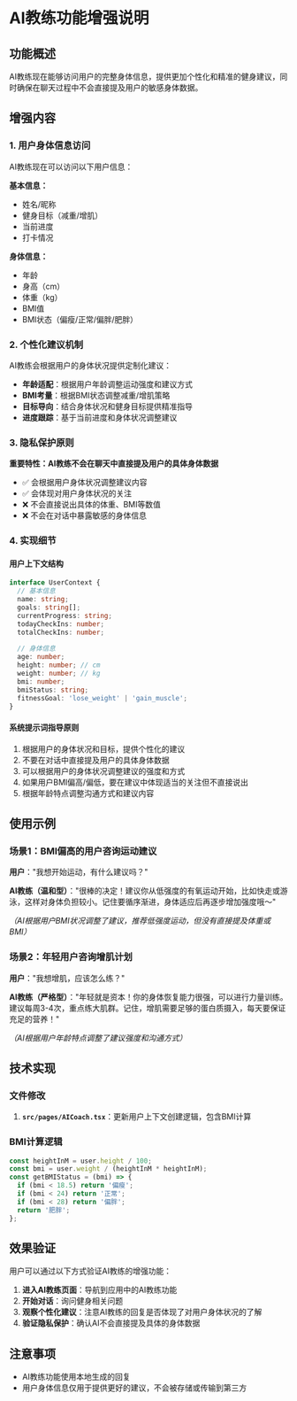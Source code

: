 # AI教练功能增强说明

## 功能概述

AI教练现在能够访问用户的完整身体信息，提供更加个性化和精准的健身建议，同时确保在聊天过程中不会直接提及用户的敏感身体数据。

## 增强内容

### 1. 用户身体信息访问

AI教练现在可以访问以下用户信息：

**基本信息：**
- 姓名/昵称
- 健身目标（减重/增肌）
- 当前进度
- 打卡情况

**身体信息：**
- 年龄
- 身高（cm）
- 体重（kg）
- BMI值
- BMI状态（偏瘦/正常/偏胖/肥胖）

### 2. 个性化建议机制

AI教练会根据用户的身体状况提供定制化建议：

- **年龄适配**：根据用户年龄调整运动强度和建议方式
- **BMI考量**：根据BMI状态调整减重/增肌策略
- **目标导向**：结合身体状况和健身目标提供精准指导
- **进度跟踪**：基于当前进度和身体状况调整建议

### 3. 隐私保护原则

**重要特性：AI教练不会在聊天中直接提及用户的具体身体数据**

- ✅ 会根据用户身体状况调整建议内容
- ✅ 会体现对用户身体状况的关注
- ❌ 不会直接说出具体的体重、BMI等数值
- ❌ 不会在对话中暴露敏感的身体信息

### 4. 实现细节

#### 用户上下文结构
```typescript
interface UserContext {
  // 基本信息
  name: string;
  goals: string[];
  currentProgress: string;
  todayCheckIns: number;
  totalCheckIns: number;
  
  // 身体信息
  age: number;
  height: number; // cm
  weight: number; // kg
  bmi: number;
  bmiStatus: string;
  fitnessGoal: 'lose_weight' | 'gain_muscle';
}
```

#### 系统提示词指导原则
1. 根据用户的身体状况和目标，提供个性化的建议
2. 不要在对话中直接提及用户的具体身体数据
3. 可以根据用户的身体状况调整建议的强度和方式
4. 如果用户BMI偏高/偏低，要在建议中体现适当的关注但不直接说出
5. 根据年龄特点调整沟通方式和建议内容

## 使用示例

### 场景1：BMI偏高的用户咨询运动建议
**用户**："我想开始运动，有什么建议吗？"

**AI教练（温和型）**："很棒的决定！建议你从低强度的有氧运动开始，比如快走或游泳，这样对身体负担较小。记住要循序渐进，身体适应后再逐步增加强度哦～"

*（AI根据用户BMI状况调整了建议，推荐低强度运动，但没有直接提及体重或BMI）*

### 场景2：年轻用户咨询增肌计划
**用户**："我想增肌，应该怎么练？"

**AI教练（严格型）**："年轻就是资本！你的身体恢复能力很强，可以进行力量训练。建议每周3-4次，重点练大肌群。记住，增肌需要足够的蛋白质摄入，每天要保证充足的营养！"

*（AI根据用户年龄特点调整了建议强度和沟通方式）*

## 技术实现

### 文件修改
1. **`src/pages/AICoach.tsx`**：更新用户上下文创建逻辑，包含BMI计算

### BMI计算逻辑
```javascript
const heightInM = user.height / 100;
const bmi = user.weight / (heightInM * heightInM);
const getBMIStatus = (bmi) => {
  if (bmi < 18.5) return '偏瘦';
  if (bmi < 24) return '正常';
  if (bmi < 28) return '偏胖';
  return '肥胖';
};
```

## 效果验证

用户可以通过以下方式验证AI教练的增强功能：

1. **进入AI教练页面**：导航到应用中的AI教练功能
2. **开始对话**：询问健身相关问题
3. **观察个性化建议**：注意AI教练的回复是否体现了对用户身体状况的了解
4. **验证隐私保护**：确认AI不会直接提及具体的身体数据

## 注意事项

- AI教练功能使用本地生成的回复
- 用户身体信息仅用于提供更好的建议，不会被存储或传输到第三方